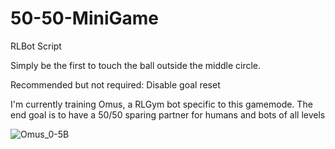 # 50-50-MiniGame
RLBot Script

Simply be the first to touch the ball outside the middle circle.

Recommended but not required: Disable goal reset


I'm currently training Omus, a RLGym bot specific to this gamemode. The end goal is to have a 50/50 sparing partner for humans and bots of all levels


![Omus_0-5B](https://user-images.githubusercontent.com/46916734/157023753-4261787c-cff4-46e5-bd62-1707213e848a.gif)
